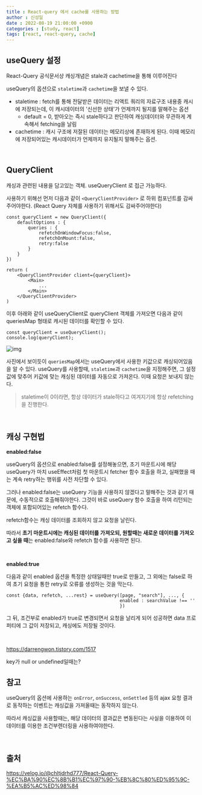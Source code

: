 ```yaml
---
title : React-query 에서 cache를 사용하는 방법
author : 신성일
date : 2022-08-19 21:00:00 +0900
categories : [study, react]
tags: [react, react-query, cache]
---
```




## useQuery 설정

React-Query 공식문서상 캐싱개념은 stale과 cachetime을 통해 이루어진다

useQuery의 옵션으로 `staletime`과 `cachetime`을 보낼 수 있다.

- staletime : fetch를 통해 전달받은 데이터는 리액트 쿼리의 자료구조 내용중 캐시에 저장되는데, 이 캐시데이터의 '신선한 상태'가 언제까지 될지를 말해주는 옵션
  - default = 0, 받아오는 즉시 stale하다고 판단하여 캐싱데이터와 무관하게 계속해서 fetching을 날림
- cachetime : 캐시 구조에 저잘된 데이터는 메모리상에 존재하게 된다. 이때 메모리에 저장되어있는 캐시데이터가 언제까지 유지될지 말해주는 옵션. 

<br/>

## QueryClient

캐싱과 관련된 내용을 담고있는 객체. useQueryClient 로 접근 가능하다.

사용하기 위해선 먼저 다음과 같이 `<QueryClientProvider>` 로 하위 컴포넌트를 감싸주어야한다. (React Query 자체를 사용하기 위해서도 감싸주어야한다)

```react
const queryClient = new QueryClient({
    defaultOptions : {
        queries : {
            refetchOnWindowFocus:false,
            refetchOnMount:false,
            retry:false
        }
    }
})

return (
	<QueryClientProvider client={queryClient}>
    	<Main>
        	...
        </Main>
    </QueryClientProvider>
)
```

이후 아래와 같이 useQueryClient로 queryClient 객체를 가져오면 다음과 같이 queriesMap 형태로 캐시된 데이터를 확인할 수 있다.

```react
const queryClient = useQueryClient();
console.log(queryClient);
```

![img](https://user-images.githubusercontent.com/58500558/157851602-c0e2219b-0ecd-4649-a7b2-2b399a8a4e43.png)

사진에서 보이듯이 `queriesMap`에서는 useQuery에서 사용한 키값으로 캐싱되어있음을 알 수 있다. useQuery를 사용할때, `staletime`과 `cachetime`을 지정해주면, 그 설정값에 맞추어 키값에 맞는 캐싱된 데이터를 자동으로 가져온다. 이때 요청은 보내지 않는다.

> staletime이 0이라면, 항상 데이터가 stale하다고 여겨지기에 항상 refetching을 진행한다.

<br/>

## 캐싱 구현법

**enabled:false**

useQuery의 옵션으로 enabled:false를 설정해놓으면, 초기 마운트시에 해당 useQuery가 마치 useEffect처럼 첫 마운트시 fetcher 함수 호출을 하고, 실패했을 때는 계속 retry하는 행위를 사전 차단할 수 있다.

그러나 enabled:false는 useQuery 기능을 사용하지 않겠다고 말해주는 것과 같기 때문에, 수동적으로 호출해줘야한다. 그것이 바로 useQuery 함수 호출을 하여 리턴되는 객체에 포함되어있는 refetch 함수다.

refetch함수는 캐싱 데이터를 조회하지 않고 요청을 날린다.

따라서 **초기 마운트시에는 캐싱된 데이터를 가져오되, 원할때는 새로운 데이터를 가져오고 싶을 때**는 enabled:false와 refetch 함수를 사용하면 된다.

<br/>

**enabled:true**

다음과 같이 enabled 옵션을 특정한 상태일때만 true로 만들고, 그 외에는 false로 하여 초기 요청을 통한 retry로 오류를 생성하는 것을 막는다.

```react
const {data, refetch, ...rest} = useQuery([page, "search"], ..., {
                                          enabled : searchValue !== ''
                                          })
```

그 뒤, 조건부로 enabled가 true로 변경되면서 요청을 날리게 되어 성공하면 data 프로퍼티에 그 값이 저장되고, 캐싱에도 저장될 것이다.

<br/>



https://darrengwon.tistory.com/1517

key가 null or undefined일때는?

## 참고

useQuery의 옵션에 사용하는 `onError`, `onSuccess`, `onSettled` 등의 ajax 요청 결과로 동작하는 이벤트는 캐싱값을 가져올때는 동작하지 않는다.

따라서 캐싱값을 사용할때는, 해당 데이터의 결과값은 변동된다는 사실을 이용하여 이 데이터를 이용한 조건부렌더링을 사용하여야한다.

<br/>

## 출처

https://velog.io/@chltjdrhd777/React-Query-%EC%BA%90%EC%8B%B1%EC%97%90-%EB%8C%80%ED%95%9C-%EA%B5%AC%ED%98%84